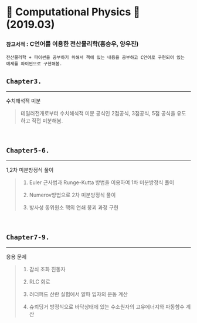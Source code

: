 # 🤔 Computational Physics 🤔 (2019.03)

### `참고서적` : C언어를 이용한 전산물리학(홍승우, 양우진)

```
전산물리학 + 파이썬을 공부하기 위해서 책에 있는 내용을 공부하고 C언어로 구현되어 있는 예제를 파이썬으로 구현해봄.
```

## `Chapter3.`
___
 수치해석적 미분  
 >테일러전개로부터 수치해석적 미분 공식인 2점공식, 3점공식, 5점 공식을 유도하고 직접 미분해봄.

<br/>

## `Chapter5-6.`
 ___
 1,2차 미분방정식 풀이
 >1. Euler 근사법과 Runge-Kutta 방법을 이용하여 1차 미분방정식 풀이  
 >
 >2. Numerov방법으로 2차 미분방정식 풀이
 > 
 >3. 방사성 동위원소 핵의 연쇄 붕괴 과정 구현

 <br />

 ## `Chapter7-9.`
 ___
응용 문제
>1. 감쇠 조화 진동자
>
>2. RLC 회로
>
>3. 러더퍼드 산란 실험에서 알파 입자의 운동 계산
>
>4. 슈뢰딩거 방정식으로 바닥상태에 있는 수소원자의 고유에너지와 파동함수 계산